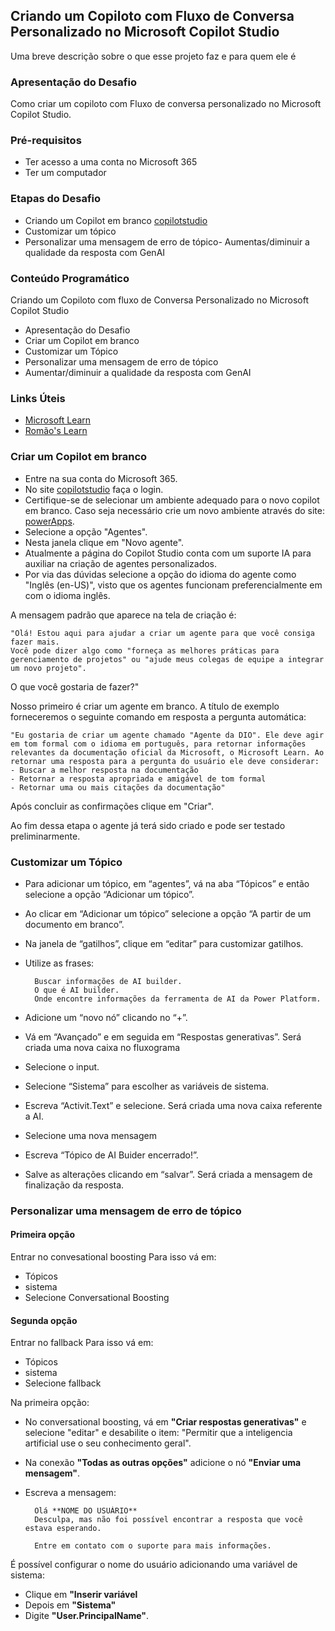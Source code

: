
## Criando um Copiloto com Fluxo de Conversa Personalizado no Microsoft Copilot Studio

Uma breve descrição sobre o que esse projeto faz e para quem ele é

### Apresentação do Desafio
Como criar um copiloto com Fluxo de conversa personalizado no Microsoft Copilot Studio.

### Pré-requisitos
- Ter acesso a uma conta no Microsoft 365
- Ter um computador

### Etapas do Desafio
- Criando um Copilot em branco
[copilotstudio](https://copilotstudio.microsoft.com)
- Customizar um tópico
- Personalizar uma mensagem de erro de tópico- Aumentas/diminuir a qualidade da resposta com GenAI

### Conteúdo Programático
Criando um Copiloto com fluxo de Conversa Personalizado no Microsoft Copilot Studio
- Apresentação do Desafio
- Criar um Copilot em branco
- Customizar um Tópico
- Personalizar uma mensagem de erro de tópico
- Aumentar/diminuir a qualidade da resposta com GenAI

### Links Úteis
- [Microsoft Learn](https://learn.microsot.com/pt-br/microsoft-copilot-studio)
- [Romão's Learn](https://romaos.com.br/learn)

### Criar um Copilot em branco
- Entre na sua conta do Microsoft 365.
- No site [copilotstudio](https://copilotstudio.microsoft.com/) faça o login.
- Certifique-se de selecionar um ambiente adequado para o novo copilot em branco. Caso seja necessário crie um novo ambiente através do site: [powerApps](https://make.powerapps.com/).
- Selecione a opção "Agentes".
- Nesta janela clique em "Novo agente".
- Atualmente a página do Copilot Studio conta com um suporte IA para auxiliar na criação de agentes personalizados.
- Por via das dúvidas selecione a opção do idioma do agente como  "Inglês (en-US)", visto que os agentes funcionam preferencialmente em com o idioma inglês.

A mensagem padrão que aparece na tela de criação é:

    "Olá! Estou aqui para ajudar a criar um agente para que você consiga fazer mais.
    Você pode dizer algo como "forneça as melhores práticas para gerenciamento de projetos" ou "ajude meus colegas de equipe a integrar um novo projeto".

O que você gostaria de fazer?"

Nosso primeiro é criar um agente em branco. A título de exemplo forneceremos o seguinte comando em resposta a pergunta automática:

    "Eu gostaria de criar um agente chamado "Agente da DIO". Ele deve agir em tom formal com o idioma em português, para retornar informações relevantes da documentação oficial da Microsoft, o Microsoft Learn. Ao retornar uma resposta para a pergunta do usuário ele deve considerar:
    - Buscar a melhor resposta na documentação
    - Retornar a resposta apropriada e amigável de tom formal
    - Retornar uma ou mais citações da documentação"
Após concluir as confirmações clique em "Criar".

Ao fim dessa etapa o agente já terá sido criado e pode ser testado preliminarmente.

### Customizar um Tópico
- Para adicionar um tópico, em “agentes”, vá na aba “Tópicos” e então selecione a opção “Adicionar um tópico”.
- Ao clicar em “Adicionar um tópico” selecione a opção “A partir de um documento em branco”.
- Na janela de “gatilhos”, clique em “editar” para customizar gatilhos.
- Utilize as frases:

        Buscar informações de AI builder.
        O que é AI builder.
        Onde encontre informações da ferramenta de AI da Power Platform.

- Adicione um “novo nó” clicando no “+”.
- Vá em “Avançado” e em seguida em “Respostas generativas”.
Será criada uma nova caixa no fluxograma
- Selecione o input.
- Selecione “Sistema” para escolher as variáveis de sistema.
- Escreva “Activit.Text” e selecione.
Será criada uma nova caixa referente a AI.
- Selecione uma nova mensagem
- Escreva “Tópico de AI Buider encerrado!”.
- Salve as alterações clicando em “salvar”.
Será criada a mensagem de finalização da resposta.

### Personalizar uma mensagem de erro de tópico
#### Primeira opção
Entrar no convesational boosting
Para isso vá em:
- Tópicos
- sistema
- Selecione Conversational Boosting

#### Segunda opção
Entrar no fallback
Para isso vá em:
- Tópicos
- sistema
- Selecione fallback

Na primeira opção:
- No conversational boosting, vá em **"Criar respostas generativas"** e selecione "editar" e desabilite o item:
"Permitir que a inteligencia artificial use o seu conhecimento geral".

- Na conexão **"Todas as outras opções"** adicione o nó **"Enviar uma mensagem"**.

- Escreva a mensagem:

        Olá **NOME DO USUÁRIO**
        Desculpa, mas não foi possível encontrar a resposta que você estava esperando.

        Entre em contato com o suporte para mais informações.
É possível configurar o nome do usuário adicionando uma variável de sistema:

- Clique em **"Inserir variável**
- Depois em **"Sistema"**
- Digite **"User.PrincipalName"**.

